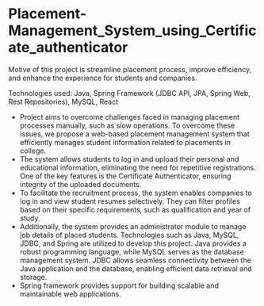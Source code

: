 # Placement-Management_System_using_Certificate_authenticator
Motive of this project is streamline placement process, improve efficiency, and enhance the experience for students and companies.

Technologies used: Java, Spring Framework (JDBC API, JPA, Spring Web, Rest Repositories), MySQL, React

- Project aims to overcome challenges faced in managing placement processes manually, such as slow operations. To overcome these issues, we propose a web-based placement management system that efficiently manages student information related to placements in college.
- The system allows students to log in and upload their personal and educational information, eliminating the need for repetitive registrations. One of the key features is the Certificate Authenticator, ensuring integrity of the uploaded documents.
- To facilitate the recruitment process, the system enables companies to log in and view student resumes selectively. They can filter profiles based on their specific requirements, such as qualification and year of study. 
- Additionally, the system provides an administrator module to manage job details of placed students.
Technologies such as Java, MySQL, JDBC, and Spring are utilized to develop this project. Java provides a robust programming language, while MySQL serves as the database management system. JDBC allows seamless connectivity between the Java application and the database, enabling efficient data retrieval and storage. 
- Spring framework provides support for building scalable and maintainable web applications.
